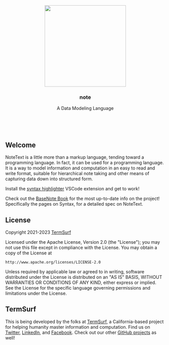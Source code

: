 <br/>
<br/>
<br/>
<br/>
<br/>
<br/>
<br/>

<p align='center'>
  <img src='https://github.com/termsurf/note/blob/make/view/link.svg?raw=true' height='256'>
</p>

<h3 align='center'>note</h3>
<p align='center'>
  A Data Modeling Language
</p>

<br/>
<br/>
<br/>

## Welcome

NoteText is a little more than a markup language, tending toward a
programming language. In fact, it can be used for a programming
language. It is a way to model information and computation in an easy to
read and write format, suitable for hierarchical note taking and other
means of capturing data down into structured form.

Install the
[syntax highlighter](https://marketplace.visualstudio.com/items?itemName=termsurf.note-text)
VSCode extension and get to work!

Check out the [BaseNote Book](https://github.com/termsurf/base.link) for
the most up-to-date info on the project! Specifically the pages on
Syntax, for a detailed spec on NoteText.

## License

Copyright 2021-2023 <a href='https://term.surf'>TermSurf</a>

Licensed under the Apache License, Version 2.0 (the "License"); you may
not use this file except in compliance with the License. You may obtain
a copy of the License at

    http://www.apache.org/licenses/LICENSE-2.0

Unless required by applicable law or agreed to in writing, software
distributed under the License is distributed on an "AS IS" BASIS,
WITHOUT WARRANTIES OR CONDITIONS OF ANY KIND, either express or implied.
See the License for the specific language governing permissions and
limitations under the License.

## TermSurf

This is being developed by the folks at [TermSurf](https://term.surf), a
California-based project for helping humanity master information and
computation. Find us on [Twitter](https://twitter.com/termsurfcode),
[LinkedIn](https://www.linkedin.com/company/termsurf), and
[Facebook](https://www.facebook.com/termsurf). Check out our other
[GitHub projects](https://github.com/termsurf) as well!
